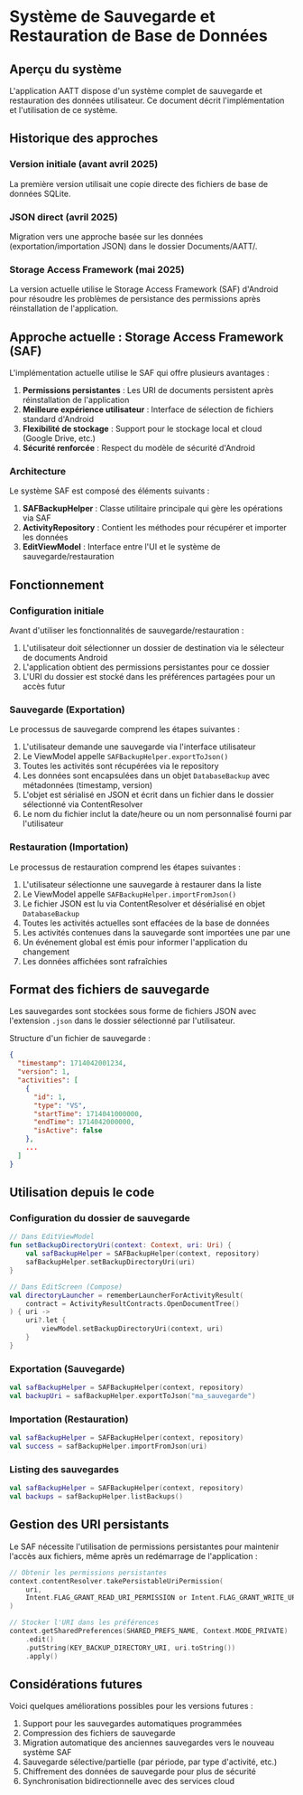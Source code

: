 # Système de Sauvegarde et Restauration de Base de Données

## Aperçu du système

L'application AATT dispose d'un système complet de sauvegarde et restauration des données utilisateur. Ce document décrit l'implémentation et l'utilisation de ce système.

## Historique des approches

### Version initiale (avant avril 2025)
La première version utilisait une copie directe des fichiers de base de données SQLite.

### JSON direct (avril 2025)
Migration vers une approche basée sur les données (exportation/importation JSON) dans le dossier Documents/AATT/.

### Storage Access Framework (mai 2025)
La version actuelle utilise le Storage Access Framework (SAF) d'Android pour résoudre les problèmes de persistance des permissions après réinstallation de l'application.

## Approche actuelle : Storage Access Framework (SAF)

L'implémentation actuelle utilise le SAF qui offre plusieurs avantages :

1. **Permissions persistantes** : Les URI de documents persistent après réinstallation de l'application
2. **Meilleure expérience utilisateur** : Interface de sélection de fichiers standard d'Android
3. **Flexibilité de stockage** : Support pour le stockage local et cloud (Google Drive, etc.)
4. **Sécurité renforcée** : Respect du modèle de sécurité d'Android

### Architecture

Le système SAF est composé des éléments suivants :

1. **SAFBackupHelper** : Classe utilitaire principale qui gère les opérations via SAF
2. **ActivityRepository** : Contient les méthodes pour récupérer et importer les données
3. **EditViewModel** : Interface entre l'UI et le système de sauvegarde/restauration

## Fonctionnement

### Configuration initiale

Avant d'utiliser les fonctionnalités de sauvegarde/restauration :

1. L'utilisateur doit sélectionner un dossier de destination via le sélecteur de documents Android
2. L'application obtient des permissions persistantes pour ce dossier
3. L'URI du dossier est stocké dans les préférences partagées pour un accès futur

### Sauvegarde (Exportation)

Le processus de sauvegarde comprend les étapes suivantes :

1. L'utilisateur demande une sauvegarde via l'interface utilisateur
2. Le ViewModel appelle `SAFBackupHelper.exportToJson()`
3. Toutes les activités sont récupérées via le repository
4. Les données sont encapsulées dans un objet `DatabaseBackup` avec métadonnées (timestamp, version)
5. L'objet est sérialisé en JSON et écrit dans un fichier dans le dossier sélectionné via ContentResolver
6. Le nom du fichier inclut la date/heure ou un nom personnalisé fourni par l'utilisateur

### Restauration (Importation)

Le processus de restauration comprend les étapes suivantes :

1. L'utilisateur sélectionne une sauvegarde à restaurer dans la liste
2. Le ViewModel appelle `SAFBackupHelper.importFromJson()`
3. Le fichier JSON est lu via ContentResolver et désérialisé en objet `DatabaseBackup`
4. Toutes les activités actuelles sont effacées de la base de données
5. Les activités contenues dans la sauvegarde sont importées une par une
6. Un événement global est émis pour informer l'application du changement
7. Les données affichées sont rafraîchies

## Format des fichiers de sauvegarde

Les sauvegardes sont stockées sous forme de fichiers JSON avec l'extension `.json` dans le dossier sélectionné par l'utilisateur.

Structure d'un fichier de sauvegarde :
```json
{
  "timestamp": 1714042001234,
  "version": 1,
  "activities": [
    {
      "id": 1,
      "type": "VS",
      "startTime": 1714041000000,
      "endTime": 1714042000000,
      "isActive": false
    },
    ...
  ]
}
```

## Utilisation depuis le code

### Configuration du dossier de sauvegarde

```kotlin
// Dans EditViewModel
fun setBackupDirectoryUri(context: Context, uri: Uri) {
    val safBackupHelper = SAFBackupHelper(context, repository)
    safBackupHelper.setBackupDirectoryUri(uri)
}

// Dans EditScreen (Compose)
val directoryLauncher = rememberLauncherForActivityResult(
    contract = ActivityResultContracts.OpenDocumentTree()
) { uri ->
    uri?.let {
        viewModel.setBackupDirectoryUri(context, uri)
    }
}
```

### Exportation (Sauvegarde)

```kotlin
val safBackupHelper = SAFBackupHelper(context, repository)
val backupUri = safBackupHelper.exportToJson("ma_sauvegarde")
```

### Importation (Restauration)

```kotlin
val safBackupHelper = SAFBackupHelper(context, repository)
val success = safBackupHelper.importFromJson(uri)
```

### Listing des sauvegardes

```kotlin
val safBackupHelper = SAFBackupHelper(context, repository)
val backups = safBackupHelper.listBackups()
```

## Gestion des URI persistants

Le SAF nécessite l'utilisation de permissions persistantes pour maintenir l'accès aux fichiers, même après un redémarrage de l'application :

```kotlin
// Obtenir les permissions persistantes
context.contentResolver.takePersistableUriPermission(
    uri,
    Intent.FLAG_GRANT_READ_URI_PERMISSION or Intent.FLAG_GRANT_WRITE_URI_PERMISSION
)

// Stocker l'URI dans les préférences
context.getSharedPreferences(SHARED_PREFS_NAME, Context.MODE_PRIVATE)
    .edit()
    .putString(KEY_BACKUP_DIRECTORY_URI, uri.toString())
    .apply()
```

## Considérations futures

Voici quelques améliorations possibles pour les versions futures :

1. Support pour les sauvegardes automatiques programmées
2. Compression des fichiers de sauvegarde
3. Migration automatique des anciennes sauvegardes vers le nouveau système SAF
4. Sauvegarde sélective/partielle (par période, par type d'activité, etc.)
5. Chiffrement des données de sauvegarde pour plus de sécurité
6. Synchronisation bidirectionnelle avec des services cloud